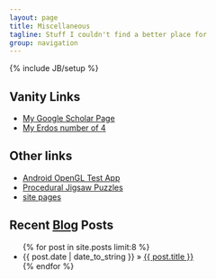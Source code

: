 ```yaml
---
layout: page
title: Miscellaneous
tagline: Stuff I couldn't find a better place for
group: navigation
---
```

{% include JB/setup %}

## Vanity Links

* [My Google Scholar Page](http://scholar.google.com/citations?user=WzhSQzkAAAAJ)
* [My Erdos number of 4](http://academic.research.microsoft.com/VisualExplorer#3829195&1112639)

## Other links

* [Android OpenGL Test App](http://www3.hmc.edu/~jspjut/OpenGLTest-debug.apk)
* [Procedural Jigsaw Puzzles](http://n-e-r-v-o-u-s.com/projects/puzzles/)
* [site pages](pages.html)

## Recent [Blog](/blog/) Posts

<ul class="posts">
  {% for post in site.posts limit:8 %}
    <li><span>{{ post.date | date_to_string }}</span> &raquo; <a href="{{ BASE_PATH }}{{ post.url }}">{{ post.title }}</a></li>
  {% endfor %}
</ul>
